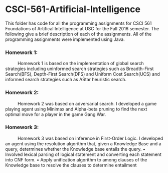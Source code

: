 # CSCI-561-Artificial-Intelligence

This folder has code for all the programming assignments for CSCI 561 Foundations of Artifical Intelligence at USC for the Fall 2016 semester. The following give a brief description of each of the assignments. All of the programming assignments were implemented using Java. 

### Homework 1:
            Homework 1 is based on the implementation of global search strategies including uninformed search strategies such as Breadth-First Search(BFS), Depth-First Search(DFS) and Uniform Cost Search(UCS) and informed search strategies such as AStar heuristic search.
            
### Homework 2:
            Homework 2 was based on adversarial search. I developed a game playing agent using Minimax and Alpha-beta pruning to find the next optimal move for a player in the game Gang War.
            
### Homework 3:
            Homework 3 was based on inference in First-Order Logic. I developed an agent using the resolution algorithm that, given a Knowledge Base and a query, determines whether the Knowledge base entails the query.
            •	Involved lexical parsing of logical statement and converting each statement into CNF form. 
            •	Apply unification algorithm to among clauses of the Knowledge base to resolve the clauses to determine entailment
